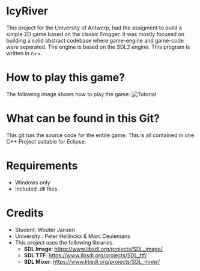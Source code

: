 # IcyRiver
This project for the University of Antwerp, had the assigment to build a simple 2D game based on the classic Frogger. It was mostly focused on building a solid abstract codebase where game-engine and game-code were seperated. 
The engine is based on the SDL2 engine. This program is written in c++. 


# How to play this game?
The following image shows how to play the game:
![Tutorial](http://i.imgur.com/zHXF0sA.png)

# What can be found in this Git?
This git has the source code for the entire game. This is all contained in one C++ Project suitable for Eclipse.

# Requirements
* Windows only
* Included .dll files. 

# Credits
* Student: Wouter Jansen
* University : Peter Hellinckx & Marc Ceulemans
* This project uses the following libraries. 
  * **SDL Image**:  https://www.libsdl.org/projects/SDL_image/
  * **SDL TTF**:  https://www.libsdl.org/projects/SDL_ttf/
  * **SDL Mixer**: https://www.libsdl.org/projects/SDL_mixer/
